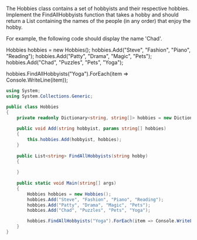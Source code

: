 The Hobbies class contains a set of hobbyists and their respective hobbies. Implement the FindAllHobbyists function that takes a hobby and should return a List containing the names of the people (in any order) that enjoy the hobby.

For example, the following code should display the name 'Chad'.

Hobbies hobbies = new Hobbies();
hobbies.Add("Steve", "Fashion", "Piano", "Reading");
hobbies.Add("Patty", "Drama", "Magic", "Pets");
hobbies.Add("Chad", "Puzzles", "Pets", "Yoga");
        
hobbies.FindAllHobbyists("Yoga").ForEach(item => Console.WriteLine(item));

```c#
using System;
using System.Collections.Generic;

public class Hobbies
{
    private readonly Dictionary<string, string[]> hobbies = new Dictionary<string, string[]>();
    
    public void Add(string hobbyist, params string[] hobbies)
    {
        this.hobbies.Add(hobbyist, hobbies);
    }
    
    public List<string> FindAllHobbyists(string hobby)
    {
      
    }
    
    public static void Main(string[] args)
    {
        Hobbies hobbies = new Hobbies();
        hobbies.Add("Steve", "Fashion", "Piano", "Reading");
        hobbies.Add("Patty", "Drama", "Magic", "Pets");
        hobbies.Add("Chad", "Puzzles", "Pets", "Yoga");

        hobbies.FindAllHobbyists("Yoga").ForEach(item => Console.WriteLine(item));
    }
}
```